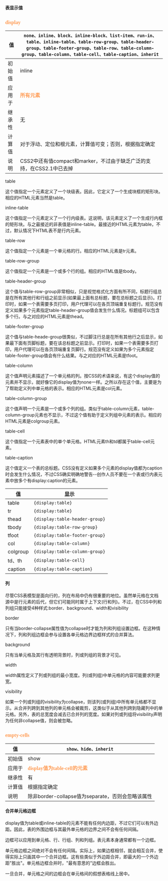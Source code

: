 #### 表显示值 ####
## <font color="#ff995" face="微软雅黑" size="3">**display**</font> ##

| 值 | `none、inline、block、inline-block、list-item、run-in、table、inline-table、table-row-group、table-header-group、table-footer-group、table-row、table-column-group、table-column、table-cell、table-caption、inherit` |
| ------ | ------ |
| 初始值 | inline |
| 应用于 | <font color="#ff995" face="微软雅黑" size="3">**所有元素**</font> |
| 继承性 | 无 |
| 计算值 | 对于浮动、定位和根元素，计算值可变；否则，根据指定确定|
| 说明 | CSS2中还有值compact和marker，不过由于缺乏广泛的支持，在CSS2.1中已去掉|

table
    
   这个值指定一个元素定义了一个块级表。因此，它定义了一个生成块框的矩形块。相应的HTML元素当然是table。

inline-table

  这个值指定一个元素定义了一个行内级表。这说明，该元素定义了一个生成行内框的矩形块。与之最接近的非表值是inline-table。最接近的HTML元素为table，不过，默认情况下HTML表不是行内元素。

table-row
  
   这个值指定一个元素是一个单元格的行。相应的HTML元素是tr元素。

table-row-group
 
   这个值指定一个元素是一个或多个行的组。相应的HTML值是tbody。

table-header-group

   这个值与table-row-group非常相似，只是视觉格式化方面有所不同，标题行组总是在所有其他行和行组之前显示(如果最上面有总标题，要在总标题之后显示)。打印时，如果一个表需要多页打印，用户代理可以在各页顶端重复标题行。规范没有定义如果多个元素指定table-header-group值会发生什么情况。标题组可以包含多个行。与之对应的HTML元素是thead。

table-footer-group
  
   这个值与table-heade-group很类似，不过脚注行总是在所有其他行之后显示，如果最下面有页脚标题，要在该总标题之前显示。打印时，如果一个表需要多页打印，用户代理可以在各页顶端重复页脚行。规范没有定义如果为多个元素指定table-footer-group值会有什么结果。与之对应的HTML元素是tfoot。

table-column

   这个值声明元素描述了一个单元格的列。按CSS的术语来说，有这个display值的元素并不显示，就好像它的display值为none一样。之所以存在这个值，主要是为了帮助定义列中单元格的表示。相应的HTML元素是col元素。

table-column-group

   这个值声明一个元素是一个或多个列的组。类似于table-column元素，table-column-group元素也不显示，不过这个值有助于定义列组中元素的表示。相应的HTML元素是colgroup元素。

table-cell

   这个值指定一个元素表中的单个单元格。HTML元素th和td都属于table-cell元素。

table-caption

   这个值定义一个表的总标题。CSS没有定义如果多个元素的display值都为caption时会发生什么情况，不过CSS确实明确地警告--创作人员不要在一个表或行内表元素中放多个有display:caption的元素。

| 值 | 显示 |
| ------ | ------ |
| table | `{display:table}` |
| tr |`{display:table}` |
| thead | `{display:table-header-group}` |
| tbody | `{display:table-row-group}`|
| tfoot | `{display:table-footer-group}`|
| col | `{display:table-column}`|
| colgroup | `{display:table-column-group}`|
| td、th | `{display:table-cell}`|
| caption | `{display:table-caption}`|

#### 列 ####

尽管CSS表模型是面向行的，列在布局中仍有很重要的地位。虽然单元格在文档源中是行元素的后代，但它们可能同时属于上下文(行和列)。不过，在CSS中列和列组只能接受4种样式:border、background、width和visibility

border

   只有当border-collapse属性值为collapse时才能为列和列组设置边框。在这种情况下，列和列组边框会参与设置各单元格边界边框样式的合并算法。

background

   只有当单元格及其行有透明背景时，列或列组的背景才可见。

width
  
  width属性定义了列或列组的最小宽度。列(或列组)中单元格的内容可能要求列更宽。

visibility

  如果一个列或列组的visibility为collapse，则该列(或列组)中所有单元格都不显示。从合并列跨到其他列的单元格会被裁剪，这类似于从其他列跨到隐藏列中的单元格。另外，表的总宽度会减去已合并列的宽度。如果对列或列组将visibility声明为任何非collapse值，则会被忽略。

## <font color="#ff995" face="微软雅黑" size="3">**empty-cells**</font> ##

| 值 | `show、hide、inherit` |
| ------ | ------ |
| 初始值 | show |
| 应用于 | <font color="#ff995" face="微软雅黑" size="3">**display值为table-cell的元素**</font> |
| 继承性 | 有 |
| 计算值 | 根据指定确定|
| 说明 | 除非border-collapse值为separate，否则会忽略该属性|

#### 合并单元格边框 ####
display值为table或inline-table的元素不能有任何内边距，不过它们可以有外边距。因此，表的外围边框与其最外单元格的边界之间不会有任何间隔。

边框可以应用到单元格、行、行组、列和列组。表元素本身通常都有一个边框。

单元格边框之间绝对不会有任何间隔。实际上，如果边框相邻，就会相互合并，使得实际上只画其中一个合并边框。这有些类似于外边距合并，即最大的一个外边距"胜出"。单元格边框合并时，"最有意思的"边框会胜出。

一旦合并，单元格之间的边框会在单元格间的假想表格线上居中。